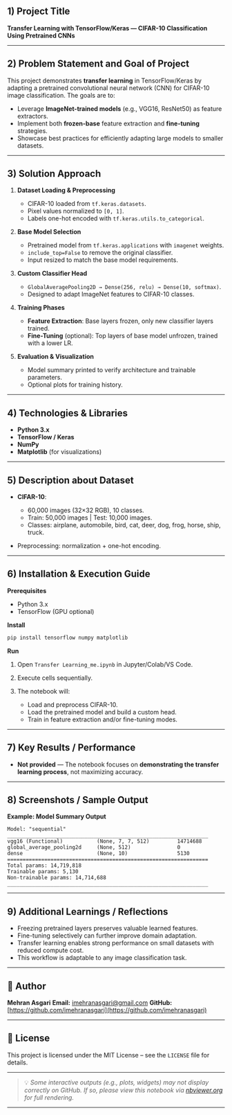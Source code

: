 ## 1) Project Title

**Transfer Learning with TensorFlow/Keras — CIFAR-10 Classification Using Pretrained CNNs**

---

## 2) Problem Statement and Goal of Project

This project demonstrates **transfer learning** in TensorFlow/Keras by adapting a pretrained convolutional neural network (CNN) for CIFAR-10 image classification.
The goals are to:

* Leverage **ImageNet-trained models** (e.g., VGG16, ResNet50) as feature extractors.
* Implement both **frozen-base** feature extraction and **fine-tuning** strategies.
* Showcase best practices for efficiently adapting large models to smaller datasets.

---

## 3) Solution Approach

1. **Dataset Loading & Preprocessing**

   * CIFAR-10 loaded from `tf.keras.datasets`.
   * Pixel values normalized to `[0, 1]`.
   * Labels one-hot encoded with `tf.keras.utils.to_categorical`.

2. **Base Model Selection**

   * Pretrained model from `tf.keras.applications` with `imagenet` weights.
   * `include_top=False` to remove the original classifier.
   * Input resized to match the base model requirements.

3. **Custom Classifier Head**

   * `GlobalAveragePooling2D → Dense(256, relu) → Dense(10, softmax)`.
   * Designed to adapt ImageNet features to CIFAR-10 classes.

4. **Training Phases**

   * **Feature Extraction**: Base layers frozen, only new classifier layers trained.
   * **Fine-Tuning** (optional): Top layers of base model unfrozen, trained with a lower LR.

5. **Evaluation & Visualization**

   * Model summary printed to verify architecture and trainable parameters.
   * Optional plots for training history.

---

## 4) Technologies & Libraries

* **Python 3.x**
* **TensorFlow / Keras**
* **NumPy**
* **Matplotlib** (for visualizations)

---

## 5) Description about Dataset

* **CIFAR-10**:

  * 60,000 images (32×32 RGB), 10 classes.
  * Train: 50,000 images | Test: 10,000 images.
  * Classes: airplane, automobile, bird, cat, deer, dog, frog, horse, ship, truck.
* Preprocessing: normalization + one-hot encoding.

---

## 6) Installation & Execution Guide

**Prerequisites**

* Python 3.x
* TensorFlow (GPU optional)

**Install**

```bash
pip install tensorflow numpy matplotlib
```

**Run**

1. Open `Transfer Learning_me.ipynb` in Jupyter/Colab/VS Code.
2. Execute cells sequentially.
3. The notebook will:

   * Load and preprocess CIFAR-10.
   * Load the pretrained model and build a custom head.
   * Train in feature extraction and/or fine-tuning modes.

---

## 7) Key Results / Performance

* **Not provided** — The notebook focuses on **demonstrating the transfer learning process**, not maximizing accuracy.

---

## 8) Screenshots / Sample Output

**Example: Model Summary Output**

```
Model: "sequential"
_________________________________________________________________
vgg16 (Functional)           (None, 7, 7, 512)         14714688
global_average_pooling2d     (None, 512)               0
dense                        (None, 10)                5130
=================================================================
Total params: 14,719,818
Trainable params: 5,130
Non-trainable params: 14,714,688
_________________________________________________________________
```

---

## 9) Additional Learnings / Reflections

* Freezing pretrained layers preserves valuable learned features.
* Fine-tuning selectively can further improve domain adaptation.
* Transfer learning enables strong performance on small datasets with reduced compute cost.
* This workflow is adaptable to any image classification task.

---

## 👤 Author

**Mehran Asgari**
**Email:** [imehranasgari@gmail.com](mailto:imehranasgari@gmail.com)
**GitHub:** [https://github.com/imehranasgari](https://github.com/imehranasgari)

---

## 📄 License

This project is licensed under the MIT License – see the `LICENSE` file for details.

---

> 💡 *Some interactive outputs (e.g., plots, widgets) may not display correctly on GitHub. If so, please view this notebook via [nbviewer.org](https://nbviewer.org) for full rendering.*

---